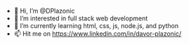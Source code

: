 - 👋 Hi, I’m @DPlazonic
- 👀 I’m interested in full stack web development 
- 🌱 I’m currently learning html, css, js, node.js, and python 
- 📫 Hit me on https://www.linkedin.com/in/davor-plazonic/

<!---
DPlazonic/DPlazonic is a ✨ special ✨ repository because its `README.md` (this file) appears on your GitHub profile.
You can click the Preview link to take a look at your changes.
--->
